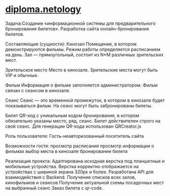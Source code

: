 # [diploma.netology](https://sofdofi.github.io/diplom.netology2/)


Задача:Создание «информационной системы для предварительного бронирования билетов».
Разработка сайта онлайн-бронирования билетов.

Составляющие (сущности):
Кинозал
Помещение, в котором демонстрируются фильмы. Режим работы определяется расписанием на день. Зал — прямоугольный, состоит из N*M различных зрительских мест.

Зрительское место
Место в кинозале. Зрительские места могут быть VIP и обычные.

Фильм
Информация о фильме заполняется администратором. Фильм связан с сеансом в кинозале.

Сеанс
Сеанс — это временной промежуток, в котором в кинозале будет показываться фильм. На сеанс могут быть забронированы билеты.

Билет
QR-код c уникальным кодом бронирования, в котором обязательно указаны место, ряд, сеанс. Билет действителен строго на свой сеанс. Для генерации QR-кода использован QRCreator.js

Роль пользователя:
Гость-неавторизованный посетитель сайта

Возможности гостя:
просмотр расписания
просмотр информации о фильмах
выбор места в кинозале
бронирование билета


Реализация проекта:
Адаптирована исходная верстка под планшетные и мобильные устройства. Верстка корректно отображается на устройствах с шириной экрана 320px и более.
Разработана API для взаимодействия с Backend.
Получение списков всех залов, кинофильмов и сеансов
Получение актуальной схемы посадочных мест на выбранный сеанс
Заказ билета с qr-code.
